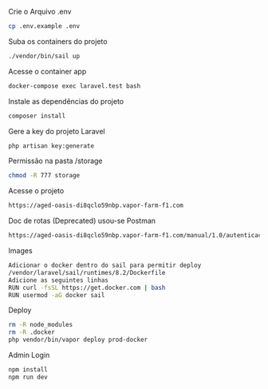 Crie o Arquivo .env
```sh
cp .env.example .env
```

Suba os containers do projeto
```sh
./vendor/bin/sail up
```

Acesse o container app
```sh
docker-compose exec laravel.test bash
```

Instale as dependências do projeto
```sh
composer install
```

Gere a key do projeto Laravel
```sh
php artisan key:generate
```

Permissão na pasta /storage
```sh
chmod -R 777 storage
```

Acesse o projeto
```sh
https://aged-oasis-di8qclo59nbp.vapor-farm-f1.com
```

Doc de rotas (Deprecated) usou-se Postman
```sh
https://aged-oasis-di8qclo59nbp.vapor-farm-f1.com/manual/1.0/autenticacao
```

Images
```sh
Adicionar o docker dentro do sail para permitir deploy
/vendor/laravel/sail/runtimes/8.2/Dockerfile
Adicione as seguintes linhas 
RUN curl -fsSL https://get.docker.com | bash
RUN usermod -aG docker sail
```

Deploy
```sh
rm -R node_modules
rm -R .docker
php vendor/bin/vapor deploy prod-docker
```

Admin Login
```sh
npm install
npm run dev
```